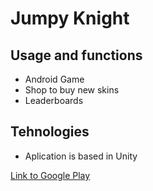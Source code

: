 # Jumpy Knight

## Usage and functions
* Android Game
* Shop to buy new skins
* Leaderboards

## Tehnologies
* Aplication is based in Unity

[Link to Google Play](https://play.google.com/store/apps/details?id=com.MazejGames.JumpyKnight)
